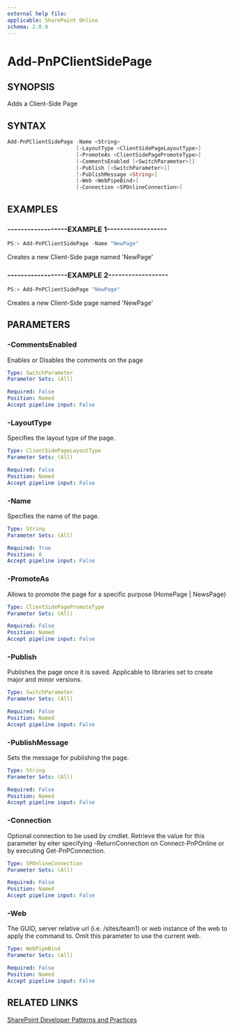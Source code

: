 ```yaml
---
external help file:
applicable: SharePoint Online
schema: 2.0.0
---
```

# Add-PnPClientSidePage

## SYNOPSIS
Adds a Client-Side Page

## SYNTAX 

```powershell
Add-PnPClientSidePage -Name <String>
                      [-LayoutType <ClientSidePageLayoutType>]
                      [-PromoteAs <ClientSidePagePromoteType>]
                      [-CommentsEnabled [<SwitchParameter>]]
                      [-Publish [<SwitchParameter>]]
                      [-PublishMessage <String>]
                      [-Web <WebPipeBind>]
                      [-Connection <SPOnlineConnection>]
```

## EXAMPLES

### ------------------EXAMPLE 1------------------
```powershell
PS:> Add-PnPClientSidePage -Name "NewPage"
```

Creates a new Client-Side page named 'NewPage'

### ------------------EXAMPLE 2------------------
```powershell
PS:> Add-PnPClientSidePage "NewPage"
```

Creates a new Client-Side page named 'NewPage'

## PARAMETERS

### -CommentsEnabled
Enables or Disables the comments on the page

```yaml
Type: SwitchParameter
Parameter Sets: (All)

Required: False
Position: Named
Accept pipeline input: False
```

### -LayoutType
Specifies the layout type of the page.

```yaml
Type: ClientSidePageLayoutType
Parameter Sets: (All)

Required: False
Position: Named
Accept pipeline input: False
```

### -Name
Specifies the name of the page.

```yaml
Type: String
Parameter Sets: (All)

Required: True
Position: 0
Accept pipeline input: False
```

### -PromoteAs
Allows to promote the page for a specific purpose (HomePage | NewsPage)

```yaml
Type: ClientSidePagePromoteType
Parameter Sets: (All)

Required: False
Position: Named
Accept pipeline input: False
```

### -Publish
Publishes the page once it is saved. Applicable to libraries set to create major and minor versions.

```yaml
Type: SwitchParameter
Parameter Sets: (All)

Required: False
Position: Named
Accept pipeline input: False
```

### -PublishMessage
Sets the message for publishing the page.

```yaml
Type: String
Parameter Sets: (All)

Required: False
Position: Named
Accept pipeline input: False
```

### -Connection
Optional connection to be used by cmdlet. Retrieve the value for this parameter by eiter specifying -ReturnConnection on Connect-PnPOnline or by executing Get-PnPConnection.

```yaml
Type: SPOnlineConnection
Parameter Sets: (All)

Required: False
Position: Named
Accept pipeline input: False
```

### -Web
The GUID, server relative url (i.e. /sites/team1) or web instance of the web to apply the command to. Omit this parameter to use the current web.

```yaml
Type: WebPipeBind
Parameter Sets: (All)

Required: False
Position: Named
Accept pipeline input: False
```

## RELATED LINKS

[SharePoint Developer Patterns and Practices](http://aka.ms/sppnp)
